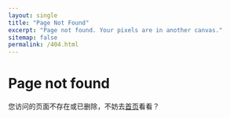 ```yaml
---
layout: single
title: "Page Not Found"
excerpt: "Page not found. Your pixels are in another canvas."
sitemap: false
permalink: /404.html
---
```


# [](#header-1)Page not found

您访问的页面不存在或已删除，不妨去[首页](/)看看？

